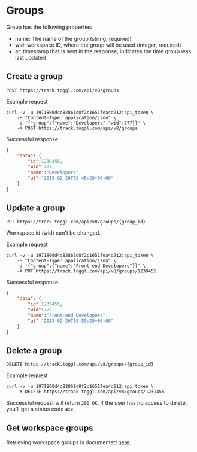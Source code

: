 Groups
====================

Group has the following properties
* name: The name of the group (string, required)
* wid: workspace ID, where the group will be used (integer, required)
* at: timestamp that is sent in the response, indicates the time group was last updated

## Create a group

`POST https://track.toggl.com/api/v8/groups`

Example request

```shell
curl -v -u 1971800d4d82861d8f2c1651fea4d212:api_token \
	-H "Content-Type: application/json" \
	-d '{"group":{"name":"Developers","wid":777}}' \
	-X POST https://track.toggl.com/api/v8/groups

```

Successful response
```json
{
	"data": {
		"id":1239455,
		"wid":777,
		"name":"Developers",
		"at":"2013-02-26T08:45:28+00:00"
	}
}
```

## Update a group
`PUT https://track.toggl.com/api/v8/groups/{group_id}`

Workspace id (wid) can't be changed.

Example request
```shell
curl -v -u 1971800d4d82861d8f2c1651fea4d212:api_token \
	-H "Content-Type: application/json" \
	-d '{"group":{"name":"Front-end Developers"}}' \
	-X PUT https://track.toggl.com/api/v8/groups/1239455
```

Successful response
```json
{
	"data": {
		"id":1239455,
		"wid":777,
		"name":"Front-end Developers",
		"at":"2013-02-26T08:55:28+00:00"
	}
}
```

## Delete a group

`DELETE https://track.toggl.com/api/v8/groups/{group_id}`

Example request
```shell
curl -v -u 1971800d4d82861d8f2c1651fea4d212:api_token \
	-X DELETE https://track.toggl.com/api/v8/groups/1239455
```

Successful request will return `200 OK`. If the user has no access to delete, you'll get a status code `4xx`


## Get workspace groups

Retrieving workspace groups is documented [here](workspaces.md#get-workspace-groups).
